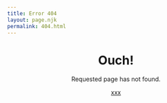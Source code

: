 ```yaml
---
title: Error 404
layout: page.njk
permalink: 404.html
---
```


<div class="errorPage" align="center">
  <div class="errorIcon mb-3">
    <i class="bi bi-emoji-frown-fill"></i>
  </div>
  <h1 class="mb-3">Ouch!</h1>
  <p>Requested page has not found.</p>
  <a href="https://xxx">xxx</a>
</div>
